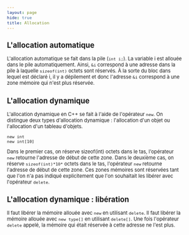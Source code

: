 ```yaml
---
layout: page
hide: true
title: Allocation
---
```

<script type="text/javascript" async
  src="https://cdn.mathjax.org/mathjax/latest/MathJax.js?config=TeX-MML-AM_CHTML">
</script>

<style>
html {
 zoom: 0.80;
}
</style>

## L'allocation automatique

L'allocation automatique se fait dans la pile (```int i;```). La variable i est
allouée dans le pile automatiquement. Ainsi, `&i` correspond à une adresse dans
la pile à laquelle `sizeof(int)` octets sont réservés. À la sorte du bloc dans
lequel est déclaré i, il y a dépilement et donc l'adresse `&i` correspond à une
zone mémoire qui n'est plus réservée.

## L'allocation dynamique

L'allocation dynamique en C++ se fait à l'aide de l'opérateur `new`. On
distingue deux types d'allocation dynamique : l'allocation d'un objet ou
l'allocation d'un tableau d'objets. 

```
new int
new int[10]
```

Dans le premier cas, on réserve sizeof(int) octets dans le tas, l'opérateur
`new` retourne l'adresse de début de cette zone. Dans le deuxième cas, on
réserve `sizeof(int)*10*` octets dans le tas, l'opérateur `new` retourne
l'adresse de début de cette zone. Ces zones mémoires sont réservées tant que
l'on n'a pas indiqué explicitement que l'on souhaitait les libérer avec
l'opérateur `delete`.

## L'allocation dynamique : libération 

Il faut libérer la mémoire allouée avec `new` en utilisant `delete`. Il faut
libérer la mémoire allouée avec `new type[]` en utilisant `delete[]`. Une fois
l'opérateur `delete` appelé, la mémoire qui était réservée à cette adresse ne
l'est plus. 
